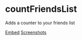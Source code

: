 # countFriendsList

Adds a counter to your friends list

[Embed](https://gitcdn.xyz/repo/intrnl/discordAdditions/master/countFriendsList/themefile.css) [Screenshots](https://imgur.com/a/jGU8S)